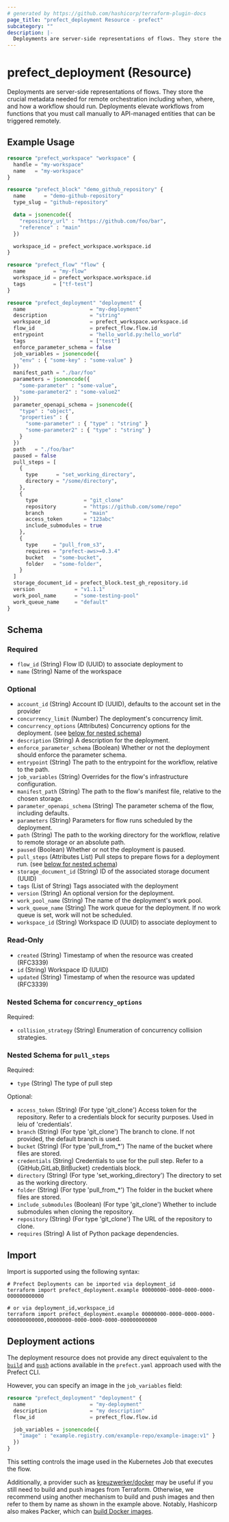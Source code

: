 ```yaml
---
# generated by https://github.com/hashicorp/terraform-plugin-docs
page_title: "prefect_deployment Resource - prefect"
subcategory: ""
description: |-
  Deployments are server-side representations of flows. They store the crucial metadata needed for remote orchestration including when, where, and how a workflow should run. Deployments elevate workflows from functions that you must call manually to API-managed entities that can be triggered remotely.
---
```


# prefect_deployment (Resource)

Deployments are server-side representations of flows. They store the crucial metadata needed for remote orchestration including when, where, and how a workflow should run. Deployments elevate workflows from functions that you must call manually to API-managed entities that can be triggered remotely.

## Example Usage

```terraform
resource "prefect_workspace" "workspace" {
  handle = "my-workspace"
  name   = "my-workspace"
}

resource "prefect_block" "demo_github_repository" {
  name      = "demo-github-repository"
  type_slug = "github-repository"

  data = jsonencode({
    "repository_url" : "https://github.com/foo/bar",
    "reference" : "main"
  })

  workspace_id = prefect_workspace.workspace.id
}

resource "prefect_flow" "flow" {
  name         = "my-flow"
  workspace_id = prefect_workspace.workspace.id
  tags         = ["tf-test"]
}

resource "prefect_deployment" "deployment" {
  name                     = "my-deployment"
  description              = "string"
  workspace_id             = prefect_workspace.workspace.id
  flow_id                  = prefect_flow.flow.id
  entrypoint               = "hello_world.py:hello_world"
  tags                     = ["test"]
  enforce_parameter_schema = false
  job_variables = jsonencode({
    "env" : { "some-key" : "some-value" }
  })
  manifest_path = "./bar/foo"
  parameters = jsonencode({
    "some-parameter" : "some-value",
    "some-parameter2" : "some-value2"
  })
  parameter_openapi_schema = jsonencode({
    "type" : "object",
    "properties" : {
      "some-parameter" : { "type" : "string" }
      "some-parameter2" : { "type" : "string" }
    }
  })
  path   = "./foo/bar"
  paused = false
  pull_steps = [
    {
      type      = "set_working_directory",
      directory = "/some/directory",
    },
    {
      type               = "git_clone"
      repository         = "https://github.com/some/repo"
      branch             = "main"
      access_token       = "123abc"
      include_submodules = true
    },
    {
      type     = "pull_from_s3",
      requires = "prefect-aws>=0.3.4"
      bucket   = "some-bucket",
      folder   = "some-folder",
    }
  ]
  storage_document_id = prefect_block.test_gh_repository.id
  version             = "v1.1.1"
  work_pool_name      = "some-testing-pool"
  work_queue_name     = "default"
}
```

<!-- schema generated by tfplugindocs -->
## Schema

### Required

- `flow_id` (String) Flow ID (UUID) to associate deployment to
- `name` (String) Name of the workspace

### Optional

- `account_id` (String) Account ID (UUID), defaults to the account set in the provider
- `concurrency_limit` (Number) The deployment's concurrency limit.
- `concurrency_options` (Attributes) Concurrency options for the deployment. (see [below for nested schema](#nestedatt--concurrency_options))
- `description` (String) A description for the deployment.
- `enforce_parameter_schema` (Boolean) Whether or not the deployment should enforce the parameter schema.
- `entrypoint` (String) The path to the entrypoint for the workflow, relative to the path.
- `job_variables` (String) Overrides for the flow's infrastructure configuration.
- `manifest_path` (String) The path to the flow's manifest file, relative to the chosen storage.
- `parameter_openapi_schema` (String) The parameter schema of the flow, including defaults.
- `parameters` (String) Parameters for flow runs scheduled by the deployment.
- `path` (String) The path to the working directory for the workflow, relative to remote storage or an absolute path.
- `paused` (Boolean) Whether or not the deployment is paused.
- `pull_steps` (Attributes List) Pull steps to prepare flows for a deployment run. (see [below for nested schema](#nestedatt--pull_steps))
- `storage_document_id` (String) ID of the associated storage document (UUID)
- `tags` (List of String) Tags associated with the deployment
- `version` (String) An optional version for the deployment.
- `work_pool_name` (String) The name of the deployment's work pool.
- `work_queue_name` (String) The work queue for the deployment. If no work queue is set, work will not be scheduled.
- `workspace_id` (String) Workspace ID (UUID) to associate deployment to

### Read-Only

- `created` (String) Timestamp of when the resource was created (RFC3339)
- `id` (String) Workspace ID (UUID)
- `updated` (String) Timestamp of when the resource was updated (RFC3339)

<a id="nestedatt--concurrency_options"></a>
### Nested Schema for `concurrency_options`

Required:

- `collision_strategy` (String) Enumeration of concurrency collision strategies.


<a id="nestedatt--pull_steps"></a>
### Nested Schema for `pull_steps`

Required:

- `type` (String) The type of pull step

Optional:

- `access_token` (String) (For type 'git_clone') Access token for the repository. Refer to a credentials block for security purposes. Used in leiu of 'credentials'.
- `branch` (String) (For type 'git_clone') The branch to clone. If not provided, the default branch is used.
- `bucket` (String) (For type 'pull_from_*') The name of the bucket where files are stored.
- `credentials` (String) Credentials to use for the pull step. Refer to a {GitHub,GitLab,BitBucket} credentials block.
- `directory` (String) (For type 'set_working_directory') The directory to set as the working directory.
- `folder` (String) (For type 'pull_from_*') The folder in the bucket where files are stored.
- `include_submodules` (Boolean) (For type 'git_clone') Whether to include submodules when cloning the repository.
- `repository` (String) (For type 'git_clone') The URL of the repository to clone.
- `requires` (String) A list of Python package dependencies.

## Import

Import is supported using the following syntax:

```shell
# Prefect Deployments can be imported via deployment_id
terraform import prefect_deployment.example 00000000-0000-0000-0000-000000000000

# or via deployment_id,workspace_id
terraform import prefect_deployment.example 00000000-0000-0000-0000-000000000000,00000000-0000-0000-0000-000000000000
```

## Deployment actions

The deployment resource does not provide any direct equivalent to the
[`build`](https://docs.prefect.io/v3/deploy/infrastructure-concepts/prefect-yaml#the-build-action)
and [`push`](https://docs.prefect.io/v3/deploy/infrastructure-concepts/prefect-yaml#the-push-action)
actions available in the `prefect.yaml`
approach used with the Prefect CLI.

However, you can specify an image in the `job_variables` field:

```terraform
resource "prefect_deployment" "deployment" {
  name                     = "my-deployment"
  description              = "my description"
  flow_id                  = prefect_flow.flow.id

  job_variables = jsonencode({
    "image" : "example.registry.com/example-repo/example-image:v1" }
  })
}
```

This setting controls the image used in the Kubernetes Job that executes the flow.

Additionally, a provider such as [kreuzwerker/docker](https://registry.terraform.io/providers/kreuzwerker/docker/latest/docs)
may be useful if you still need to build and push images from Terraform. Otherwise,
we recommend using another mechanism to build and push images and then refer to
them by name as shown in the example above. Notably, Hashicorp also makes
Packer, which can [build Docker images](https://developer.hashicorp.com/packer/tutorials/docker-get-started/docker-get-started-build-image).

